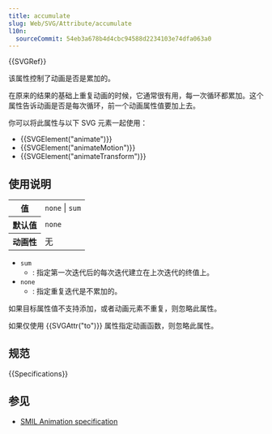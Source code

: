 ```yaml
---
title: accumulate
slug: Web/SVG/Attribute/accumulate
l10n:
  sourceCommit: 54eb3a678b4d4cbc94588d2234103e74dfa063a0
---
```


{{SVGRef}}

该属性控制了动画是否是累加的。

在原来的结果的基础上重复动画的时候，它通常很有用，每一次循环都累加。这个属性告诉动画是否是每次循环，前一个动画属性值要加上去。

你可以将此属性与以下 SVG 元素一起使用：

- {{SVGElement("animate")}}
- {{SVGElement("animateMotion")}}
- {{SVGElement("animateTransform")}}

## 使用说明

<table class="properties">
  <tbody>
    <tr>
      <th scope="row">值</th>
      <td><code>none</code> | <code>sum</code></td>
    </tr>
    <tr>
      <th scope="row">默认值</th>
      <td><code>none</code></td>
    </tr>
    <tr>
      <th scope="row">动画性</th>
      <td>无</td>
    </tr>
  </tbody>
</table>

- `sum`
  - : 指定第一次迭代后的每次迭代建立在上次迭代的终值上。
- `none`
  - : 指定重复迭代是不累加的。

如果目标属性值不支持添加，或者动画元素不重复，则忽略此属性。

如果仅使用 {{SVGAttr("to")}} 属性指定动画函数，则忽略此属性。

## 规范

{{Specifications}}

## 参见

- [SMIL Animation specification](https://www.w3.org/TR/2001/REC-smil-animation-20010904/#AccumulateAttribute)
